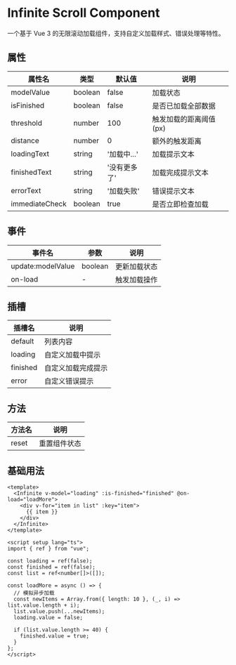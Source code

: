 # Infinite Scroll Component

一个基于 Vue 3 的无限滚动加载组件，支持自定义加载样式、错误处理等特性。

## 属性

| 属性名         | 类型    | 默认值       | 说明                   |
| -------------- | ------- | ------------ | ---------------------- |
| modelValue     | boolean | false        | 加载状态               |
| isFinished     | boolean | false        | 是否已加载全部数据     |
| threshold      | number  | 100          | 触发加载的距离阈值(px) |
| distance       | number  | 0            | 额外的触发距离         |
| loadingText    | string  | '加载中...'  | 加载提示文本           |
| finishedText   | string  | '没有更多了' | 加载完成提示文本       |
| errorText      | string  | '加载失败'   | 错误提示文本           |
| immediateCheck | boolean | true         | 是否立即检查加载       |

## 事件

| 事件名            | 参数    | 说明         |
| ----------------- | ------- | ------------ |
| update:modelValue | boolean | 更新加载状态 |
| on-load           | -       | 触发加载操作 |

## 插槽

| 插槽名   | 说明               |
| -------- | ------------------ |
| default  | 列表内容           |
| loading  | 自定义加载中提示   |
| finished | 自定义加载完成提示 |
| error    | 自定义错误提示     |

## 方法

| 方法名 | 说明         |
| ------ | ------------ |
| reset  | 重置组件状态 |

## 基础用法

```vue
<template>
  <Infinite v-model="loading" :is-finished="finished" @on-load="loadMore">
    <div v-for="item in list" :key="item">
      {{ item }}
    </div>
  </Infinite>
</template>

<script setup lang="ts">
import { ref } from "vue";

const loading = ref(false);
const finished = ref(false);
const list = ref<number[]>([]);

const loadMore = async () => {
  // 模拟异步加载
  const newItems = Array.from({ length: 10 }, (_, i) => list.value.length + i);
  list.value.push(...newItems);
  loading.value = false;

  if (list.value.length >= 40) {
    finished.value = true;
  }
};
</script>
```
